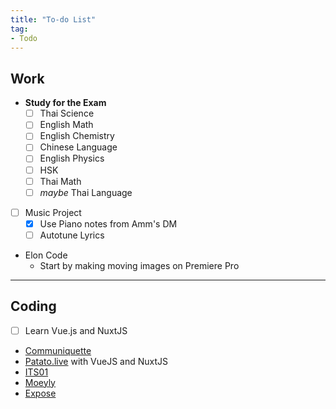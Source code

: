 ```yaml
---
title: "To-do List"
tag:
- Todo
---
```


## Work
- **Study for the Exam**
	- [ ] Thai Science
	- [ ] English Math
	- [ ] English Chemistry
	- [ ] Chinese Language
	- [ ] English Physics
	- [ ] HSK
	- [ ] Thai Math
	- [ ] *maybe* Thai Language
- [ ] Music Project
	- [x] Use Piano notes from Amm's DM
	- [ ] Autotune Lyrics
- Elon Code
	- Start by making moving images on Premiere Pro

---

## Coding

- [ ] Learn Vue.js and NuxtJS
- [Communiquette](ideas/communiquette.md)
- [Patato.live](work/patato) with VueJS and NuxtJS
- [ITS01](ideas/its01)
- [Moeyly](work/moeyly)
- [Expose](work/expose)
